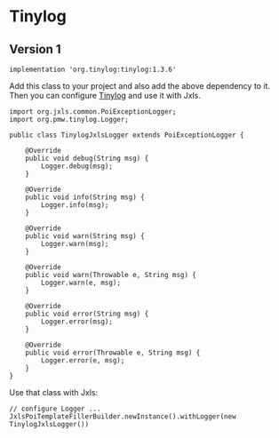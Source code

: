 # Tinylog
## Version 1

```
implementation 'org.tinylog:tinylog:1.3.6'
```

Add this class to your project and also add the above dependency to it. Then you can configure [Tinylog](https://tinylog.org/v1/)
and use it with Jxls.

```
import org.jxls.common.PoiExceptionLogger;
import org.pmw.tinylog.Logger;

public class TinylogJxlsLogger extends PoiExceptionLogger {

    @Override
    public void debug(String msg) {
        Logger.debug(msg);
    }

    @Override
    public void info(String msg) {
        Logger.info(msg);
    }
    
    @Override
    public void warn(String msg) {
        Logger.warn(msg);
    }
    
    @Override
    public void warn(Throwable e, String msg) {
        Logger.warn(e, msg);
    }
    
    @Override
    public void error(String msg) {
        Logger.error(msg);
    }
    
    @Override
    public void error(Throwable e, String msg) {
        Logger.error(e, msg);
    }
}
```

Use that class with Jxls:

```
// configure Logger ...
JxlsPoiTemplateFillerBuilder.newInstance().withLogger(new TinylogJxlsLogger())
```
